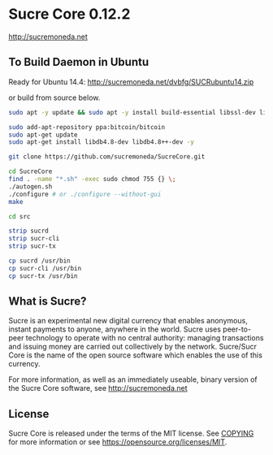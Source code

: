 Sucre Core 0.12.2
===============================

http://sucremoneda.net


To Build Daemon in Ubuntu
---------------------

Ready for Ubuntu 14.4: http://sucremoneda.net/dvbfg/SUCRubuntu14.zip

or build from source below.

```bash
sudo apt -y update && sudo apt -y install build-essential libssl-dev libdb++-dev libboost-all-dev libcrypto++-dev libqrencode-dev libminiupnpc-dev libgmp-dev libgmp3-dev autoconf autogen automake libtool autotools-dev pkg-config bsdmainutils software-properties-common libzmq3-dev libminiupnpc-dev libssl-dev libevent-dev

sudo add-apt-repository ppa:bitcoin/bitcoin
sudo apt-get update
sudo apt-get install libdb4.8-dev libdb4.8++-dev -y

git clone https://github.com/sucremoneda/SucreCore.git

cd SucreCore
find . -name "*.sh" -exec sudo chmod 755 {} \;
./autogen.sh
./configure # or ./configure --without-gui
make

cd src

strip sucrd
strip sucr-cli
strip sucr-tx

cp sucrd /usr/bin
cp sucr-cli /usr/bin
cp sucr-tx /usr/bin
```


What is Sucre?
----------------

Sucre is an experimental new digital currency that enables anonymous, instant
payments to anyone, anywhere in the world. Sucre uses peer-to-peer technology
to operate with no central authority: managing transactions and issuing money
are carried out collectively by the network. Sucre/Sucr Core is the name of the open
source software which enables the use of this currency.

For more information, as well as an immediately useable, binary version of
the Sucre Core software, see http://sucremoneda.net


License
-------

Sucre Core is released under the terms of the MIT license. See [COPYING](COPYING) for more
information or see https://opensource.org/licenses/MIT.

